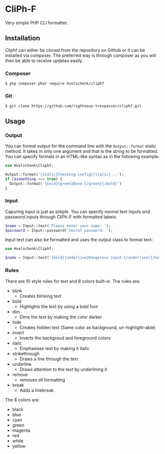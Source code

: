 # CliPh-F
Very simple PHP CLI formatter.

## Installation

Cliphf can either be cloned from the repository on Github or it can be installed via composer. The preferred way is through composer as you will then be able to receive updates easily.

### Composer

```
$ php composer.phar require hvolschenk/cliphf
```

### Git

```
$ git clone https://github.com/righteous-trespasser/cliphf.git
```

## Usage

### Output

You can format output for the command line with the `Output::format` static method. It takes in only one argument and that is the string to be formatted. You can specify formats in an HTML-like syntax as in the following example:

```php
use Hvolschenk\Cliphf;

Output::format('{italic}Checking config{/italic}...');
if ($something === true) {
  Output::format('{bold}{green}Done.{/green}{/bold}')
}
```

### Input

Capuring input is just as simple. You can specify normal text inputs and password inputs through CliPh-F with formatted labels:

```php
$name = Input::text('Please enter your name: ');
$password = Input::password('Secret password: ');
```

Input text can also be formatted and uses the output class to format text:

```php
use Hvolschenk\Cliphf;

$name = Input::text('{bold}{underline}Dangerous input:{/underline}{/bold}');
```

### Rules

There are 10 style rules for text and 8 colors built-in. The rules are:

* blink
  * Creates blinking text
* bold
  * Highlights the text by using a bold font
* dim
  * Dims the text by making the color darker
* hide
  * Creates hidden text (Same color as background, un-highlight-able)
* invert
  * Inverts the backgroud and foreground colors
* italic
  * Emphasises text by making it italic
* strikethrough
  * Draws a line through the text
* underline
  * Draws attention to the text by underlining it
* remove
  * removes all formatting
* break
  * Adds a linebreak

The 8 colors are:

* black
* blue
* cyan
* green
* magenta
* red
* white
* yellow
